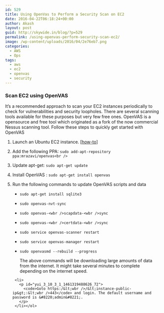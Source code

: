 ```yaml
---
id: 529
title: Using OpenVas to Perform a Security Scan on EC2
date: 2016-04-22T06:18:24+00:00
author: Akash
layout: post
guid: http://skywide.in/blog/?p=529
permalink: /using-openvas-perform-security-scan-ec2/
image: /wp-content/uploads/2016/04/2e76eb7.png
categories:
  - AWS
  - Ops
tags:
  - aws
  - ec2
  - openvas
  - security
---
```

### Scan EC2 using OpenVAS

It&#8217;s a recommended approach to scan your EC2 instances periodically to check for vulnerabilities and security loopholes. There are several scanning tools available for these purposes but very few free ones. OpenVAS is a opensource and free tool which originated as a fork of the now commercial Nessus scanning tool. Follow these steps to quickly get started with OpenVAS

  1. Launch an Ubuntu EC2 instance. [[how-to](https://docs.aws.amazon.com/AWSEC2/latest/UserGuide/EC2_GetStarted.html#ec2-launch-instance_linux)]
  2. Add the following PPA: `sudo add-apt-repository ppa:mrazavi/openvas<br />
` 
  3. Update apt-get: `sudo apt-get update`
  4. Install OpenVAS : `sudo apt-get install openvas`
  5. Run the following commands to update OpenVAS scripts and data <ul style="list-style-type: disc;">
      <li>
        <p id="yui_3_10_3_1_1461302992231_272">
          <code>sudo apt-get install sqlite3 </code>
        </p>
      </li>
      
      <li>
        <p id="yui_3_10_3_1_1461302992231_272">
          <code>sudo openvas-nvt-sync </code>
        </p>
      </li>
      
      <li>
        <p id="yui_3_10_3_1_1461302992231_272">
          <code>sudo openvas-&lt;wbr />scapdata-&lt;wbr />sync</code>
        </p>
      </li>
      
      <li>
        <p id="yui_3_10_3_1_1461302992231_272">
          <code></code><code>sudo openvas-&lt;wbr />certdata-&lt;wbr />sync</code>
        </p>
      </li>
      
      <li>
        <p id="yui_3_10_3_1_1461302992231_272">
          <code></code><code>sudo service openvas-scanner restart</code>
        </p>
      </li>
      
      <li>
        <p id="yui_3_10_3_1_1461302992231_272">
          <code></code><code>sudo service openvas-manager restart</code>
        </p>
      </li>
      
      <li>
        <p id="yui_3_10_3_1_1461302992231_272">
          <code></code><code>sudo openvasmd --rebuild --progress</code>
        </p>
        
        <p>
          The above commands will be downloading large amounts of data from the internet. It might take several minutes to complete depending on the internet speed.</li> </ul> </li> 
          
          <li>
            <p id="yui_3_10_3_1_1461319488626_72">
              <code>Goto https:/&lt;wbr />/&lt;instance-public-ip&gt;:&lt;wbr />443</code> and login. The default username and password is &#8220;admin&#8221;.
            </p>
          </li></ol>
